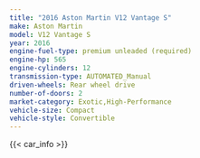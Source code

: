 ```yaml
---
title: "2016 Aston Martin V12 Vantage S"
make: Aston Martin
model: V12 Vantage S
year: 2016
engine-fuel-type: premium unleaded (required)
engine-hp: 565
engine-cylinders: 12
transmission-type: AUTOMATED_Manual
driven-wheels: Rear wheel drive
number-of-doors: 2
market-category: Exotic,High-Performance
vehicle-size: Compact
vehicle-style: Convertible
---
```


{{< car_info >}}
